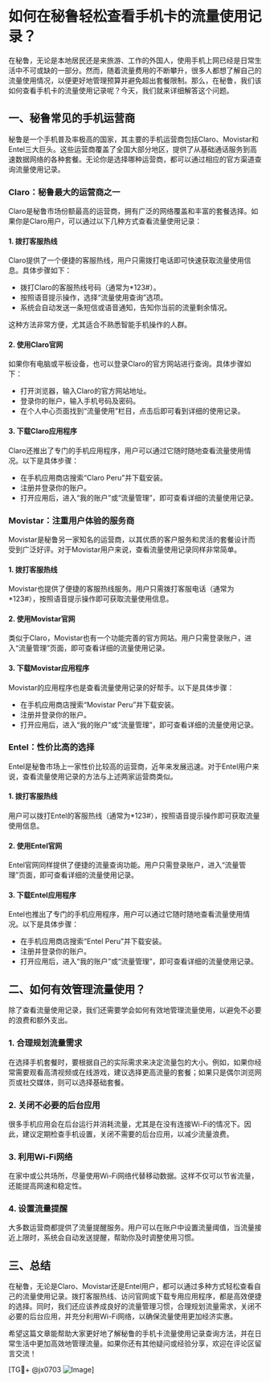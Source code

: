 # 如何在秘鲁轻松查看手机卡的流量使用记录？

在秘鲁，无论是本地居民还是来旅游、工作的外国人，使用手机上网已经是日常生活中不可或缺的一部分。然而，随着流量费用的不断攀升，很多人都想了解自己的流量使用情况，以便更好地管理预算并避免超出套餐限制。那么，在秘鲁，我们该如何查看手机卡的流量使用记录呢？今天，我们就来详细解答这个问题。

## 一、秘鲁常见的手机运营商

秘鲁是一个手机普及率极高的国家，其主要的手机运营商包括Claro、Movistar和Entel三大巨头。这些运营商覆盖了全国大部分地区，提供了从基础通话服务到高速数据网络的各种套餐。无论你是选择哪种运营商，都可以通过相应的官方渠道查询流量使用记录。

### Claro：秘鲁最大的运营商之一

Claro是秘鲁市场份额最高的运营商，拥有广泛的网络覆盖和丰富的套餐选择。如果你是Claro用户，可以通过以下几种方式查看流量使用记录：

#### 1. **拨打客服热线**
   Claro提供了一个便捷的客服热线，用户只需拨打电话即可快速获取流量使用信息。具体步骤如下：
   - 拨打Claro的客服热线号码（通常为*123#）。
   - 按照语音提示操作，选择“流量使用查询”选项。
   - 系统会自动发送一条短信或语音通知，告知你当前的流量剩余情况。

这种方法非常方便，尤其适合不熟悉智能手机操作的人群。

#### 2. **使用Claro官网**
   如果你有电脑或平板设备，也可以登录Claro的官方网站进行查询。具体步骤如下：
   - 打开浏览器，输入Claro的官方网站地址。
   - 登录你的账户，输入手机号码及密码。
   - 在个人中心页面找到“流量使用”栏目，点击后即可看到详细的使用记录。

#### 3. **下载Claro应用程序**
   Claro还推出了专门的手机应用程序，用户可以通过它随时随地查看流量使用情况。以下是具体步骤：
   - 在手机应用商店搜索“Claro Peru”并下载安装。
   - 注册并登录你的账户。
   - 打开应用后，进入“我的账户”或“流量管理”，即可查看详细的流量使用记录。

### Movistar：注重用户体验的服务商

Movistar是秘鲁另一家知名的运营商，以其优质的客户服务和灵活的套餐设计而受到广泛好评。对于Movistar用户来说，查看流量使用记录同样非常简单。

#### 1. **拨打客服热线**
   Movistar也提供了便捷的客服热线服务。用户只需拨打客服电话（通常为*123#），按照语音提示操作即可获取流量使用信息。

#### 2. **使用Movistar官网**
   类似于Claro，Movistar也有一个功能完善的官方网站。用户只需登录账户，进入“流量管理”页面，即可查看详细的流量使用记录。

#### 3. **下载Movistar应用程序**
   Movistar的应用程序也是查看流量使用记录的好帮手。以下是具体步骤：
   - 在手机应用商店搜索“Movistar Peru”并下载安装。
   - 注册并登录你的账户。
   - 打开应用后，进入“我的账户”或“流量管理”，即可查看详细的流量使用记录。

### Entel：性价比高的选择

Entel是秘鲁市场上一家性价比较高的运营商，近年来发展迅速。对于Entel用户来说，查看流量使用记录的方法与上述两家运营商类似。

#### 1. **拨打客服热线**
   用户可以拨打Entel的客服热线（通常为*123#），按照语音提示操作即可获取流量使用信息。

#### 2. **使用Entel官网**
   Entel官网同样提供了便捷的流量查询功能。用户只需登录账户，进入“流量管理”页面，即可查看详细的流量使用记录。

#### 3. **下载Entel应用程序**
   Entel也推出了专门的手机应用程序，用户可以通过它随时随地查看流量使用情况。以下是具体步骤：
   - 在手机应用商店搜索“Entel Peru”并下载安装。
   - 注册并登录你的账户。
   - 打开应用后，进入“我的账户”或“流量管理”，即可查看详细的流量使用记录。

## 二、如何有效管理流量使用？

除了查看流量使用记录，我们还需要学会如何有效地管理流量使用，以避免不必要的浪费和额外支出。

### 1. **合理规划流量需求**
   在选择手机套餐时，要根据自己的实际需求来决定流量包的大小。例如，如果你经常需要观看高清视频或在线游戏，建议选择更高流量的套餐；如果只是偶尔浏览网页或社交媒体，则可以选择基础套餐。

### 2. **关闭不必要的后台应用**
   很多手机应用会在后台运行并消耗流量，尤其是在没有连接Wi-Fi的情况下。因此，建议定期检查手机设置，关闭不需要的后台应用，以减少流量浪费。

### 3. **利用Wi-Fi网络**
   在家中或公共场所，尽量使用Wi-Fi网络代替移动数据。这样不仅可以节省流量，还能提高网速和稳定性。

### 4. **设置流量提醒**
   大多数运营商都提供了流量提醒服务。用户可以在账户中设置流量阈值，当流量接近上限时，系统会自动发送提醒，帮助你及时调整使用习惯。

## 三、总结

在秘鲁，无论是Claro、Movistar还是Entel用户，都可以通过多种方式轻松查看自己的流量使用记录。拨打客服热线、访问官网或下载专用应用程序，都是高效便捷的选择。同时，我们还应该养成良好的流量管理习惯，合理规划流量需求，关闭不必要的后台应用，并充分利用Wi-Fi网络，以确保流量使用更加经济实惠。

希望这篇文章能帮助大家更好地了解秘鲁的手机卡流量使用记录查询方法，并在日常生活中更加高效地管理流量。如果你还有其他疑问或经验分享，欢迎在评论区留言交流！

[TG💪+ @jx0703 ![Image](https://github.com/user-attachments/assets/dbca1d08-cadb-493c-b0ec-ad6f7a83f270)]
